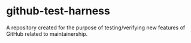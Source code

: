 # github-test-harness
A repository created for the purpose of testing/verifying new features of GitHub related to maintainership.
